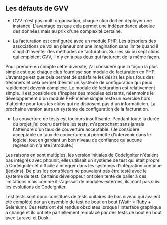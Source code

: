 ## Les défauts de GVV

* GVV n'est pas multi organisation, chaque club doit en déployer une instance. L'avantage est que cela permet une indépendance absolue des données mais au prix d'une complexité certaine.

* La facturation est configurée avec un module PHP. Les trésoriers des associations de vol en planeur ont une imagination sans limite quand il s'agit d'inventer des méthodes de facturation. Sur les six ou sept clubs qui emploient GVV, il n'y en a pas deux qui facturent de la même façon.

Pour prendre en compte cette diversité, j'ai considéré que la façon la plus simple est que chaque club fournisse son module de facturation en PHP. L'avantage est que cela permet de satisfaire les désirs les plus fous des trésoriers et cela permet d'éviter un système de configuration qui peux rapidement devenir complexe. Le module de facturation est relativement simple. Il est possible de s'inspirer des modules existants, néanmoins le développement
d'un module PHP même simple reste un exercise hors d'atteinte pour tous les clubs qui ne disposent pas d'un informaticien. La prochaine version aura un système de configuration de la facturation.

* La couverture de tests est toujours insuffisante. Pendant toute la durée du projet j'ai couru derrière les tests, m'approchant sans jamais l'atteindre d'un taux de couverture acceptable. (Je considère acceptable un taux de couverture qui permette d'intervenir dans le logiciel tout en gardant un bon niveau de confiance qu'aucune regression n'a été introduite.)

Les raisons en sont multiples, les version initiales de CodeIgniter n'étaient pas intégrés avec phpunit, elles utilisait un système de test qui était propre à CodeIgniter et difficile à intégrer dans les systèmes d'intégration continue (jenkins). De plus les contrôleurs ne pouvaient pas être testé avec le système de test. Certains développeur ont bien tenté de palier à ces limitations mais comme il s'agissait de modules externes, ils n'ont pas suivi les évolutions de CodeIgniter.

Lest tests sont donc constitués de tests unitaires de bas niveau qui avaient été complété par un ensemble de test de bout en bout (Watir = Ruby + Selenium). Ces tests ont été rendus obsoletes lorsque l'interface graphique a changé et ils ont été partiellement remplacé par des tests de bout en bout avec Laravel et Dusk.